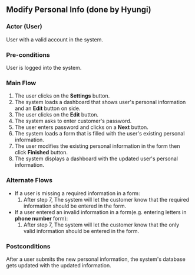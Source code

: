 ## Modify Personal Info (done by Hyungi)

### Actor (User)
User with a valid account in the system.

### Pre-conditions
User is logged into the system.

### Main Flow
1. The user clicks on the **Settings** button.
2. The system loads a dashboard that shows user's personal information and an **Edit** button on side.
3. The user clicks on the **Edit** button.
4. The system asks to enter customer's password.
5. The user enters password and clicks on a **Next** button.
6. The system loads a form that is filled with the user's existing personal information.
7. The user modifies the existing personal information in the form then click **Finished** button.
8. The system displays a dashboard with the updated user's personal information.

### Alternate Flows
- If a user is missing a required information in a form:
  1. After step 7, The system will let the customer know that the required information should be entered in the form.
- If a user entered an invalid information in a form(e.g. entering letters in **phone number** form):
  1. After step 7, The system will let the customer know that the only valid information should be entered in the form.

### Postconditions
After a user submits the new personal information, the system's database gets updated with the updated information.
